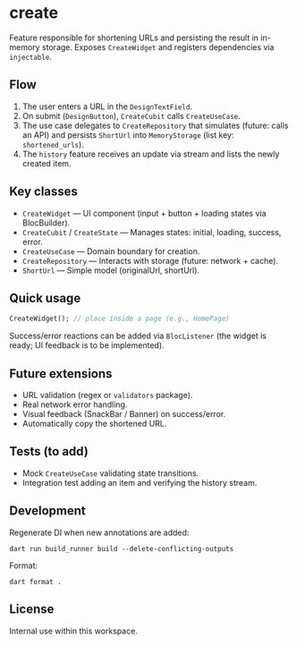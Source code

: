 # create

Feature responsible for shortening URLs and persisting the result in in-memory storage. Exposes `CreateWidget` and registers dependencies via `injectable`.

## Flow

1. The user enters a URL in the `DesignTextField`.
2. On submit (`DesignButton`), `CreateCubit` calls `CreateUseCase`.
3. The use case delegates to `CreateRepository` that simulates (future: calls an API) and persists `ShortUrl` into `MemoryStorage` (list key: `shortened_urls`).
4. The `history` feature receives an update via stream and lists the newly created item.

## Key classes

- `CreateWidget` — UI component (input + button + loading states via BlocBuilder).
- `CreateCubit` / `CreateState` — Manages states: initial, loading, success, error.
- `CreateUseCase` — Domain boundary for creation.
- `CreateRepository` — Interacts with storage (future: network + cache).
- `ShortUrl` — Simple model (originalUrl, shortUrl).

## Quick usage

```dart
CreateWidget(); // place inside a page (e.g., HomePage)
```

Success/error reactions can be added via `BlocListener` (the widget is ready; UI feedback is to be implemented).

## Future extensions

- URL validation (regex or `validators` package).
- Real network error handling.
- Visual feedback (SnackBar / Banner) on success/error.
- Automatically copy the shortened URL.

## Tests (to add)

- Mock `CreateUseCase` validating state transitions.
- Integration test adding an item and verifying the history stream.

## Development

Regenerate DI when new annotations are added:
```
dart run build_runner build --delete-conflicting-outputs
```

Format:
```
dart format .
```

## License

Internal use within this workspace.

